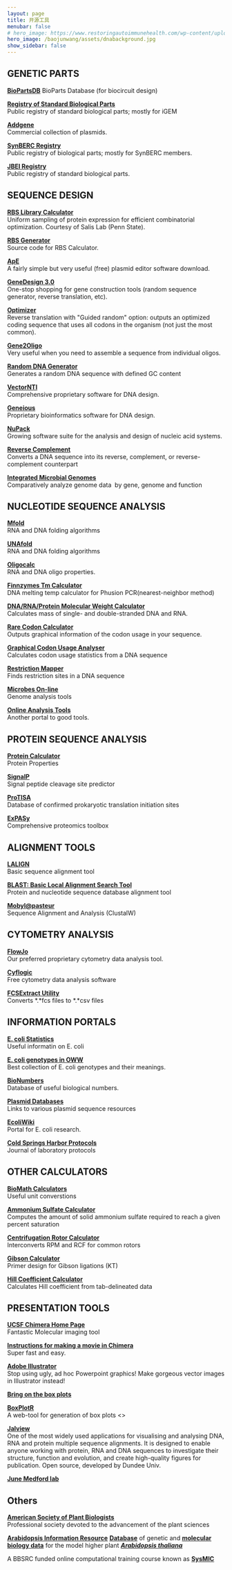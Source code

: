 ```yaml
---
layout: page
title: 开源工具
menubar: false
# hero_image: https://www.restoringautoimmunehealth.com/wp-content/uploads/2019/01/DNA-image-1080x640.jpg
hero_image: /baojunwang/assets/dnabackground.jpg
show_sidebar: false
---
```




## GENETIC PARTS

[**BioPartsDB**]( http://biopartsdb.bio.ed.ac.uk/) BioParts Database (for biocircuit design)

[**Registry of Standard Biological Parts**](http://partsregistry.org/Main_Page)<br>
Public registry of standard biological parts; mostly for iGEM

[**Addgene**](http://www.addgene.org/Syn_Bio/Voigt/Terminators/)<br>Commercial collection of plasmids.

[**SynBERC Registry**](https://registry.synberc.org/#page=login)<br>Public registry of biological parts; mostly for SynBERC members. 

[**JBEI Registry**](https://registry.jbei.org/#page=login)<br>Public registry of standard biological parts. 

 

## SEQUENCE DESIGN
[**RBS Library Calculator**](https://salis.psu.edu/software/RBSLibraryCalculatorSearchMode) <br>Uniform sampling of protein expression for efficient combinatorial optimization. Courtesy of Salis Lab (Penn State).

[**RBS Generator**](http://github.com/hsalis/ribosome-binding-site-calculator)<br>Source code for RBS Calculator.

[**ApE**](http://www.biology.utah.edu/jorgensen/wayned/ape/)<br>A fairly simple but very useful (free) plasmid editor software download.

[**GeneDesign 3.0**](http://54.235.254.95/gd/)<br>One-stop shopping for gene construction tools (random sequence generator, reverse translation, etc).

[**Optimizer**](http://genomes.urv.es/OPTIMIZER/)<br>Reverse translation with "Guided random" option: outputs an optimized coding sequence that uses all codons in the organism (not just the most common).

[**Gene2Oligo**](http://berry.engin.umich.edu/gene2oligo/)<br>Very useful when you need to assemble a sequence from individual oligos.

[**Random DNA Generator**](http://www.faculty.ucr.edu/~mmaduro/random.htm)<br>Generates a random DNA sequence with defined GC content

[**VectorNTI**](http://www.lifetechnologies.com/us/en/home/life-science/cloning/vector-nti-software.html)<br>Comprehensive proprietary software for DNA design.

[**Geneious**](http://www.geneious.com/)<br>Proprietary bioinformatics software for DNA design.

[**NuPack**](http://www.nupack.org/)<br>Growing software suite for the analysis and design of nucleic acid systems.  

[**Reverse Complement**](http://www.bioinformatics.org/sms/rev_comp.html) <br>Converts a DNA sequence into its reverse, complement, or reverse-complement counterpart

[**Integrated Microbial Genomes**](http://img.jgi.doe.gov/cgi-bin/pub/main.cgi) <br>Comparatively analyze genome data  by gene, genome and function

## NUCLEOTIDE SEQUENCE ANALYSIS
[**Mfold**](http://mfold.rna.albany.edu/?q=mfold)<br>RNA and DNA folding algorithms

[**UNAfold**](http://mfold.rna.albany.edu/) <br>RNA and DNA folding algorithms

[**Oligocalc**](http://www.basic.northwestern.edu/biotools/oligocalc.html)<br>RNA and DNA oligo properties.

[**Finnzymes Tm Calculator**](https://www.finnzymes.fi/tm_determination.html)<br>DNA melting temp calculator for Phusion PCR(nearest-neighbor method)

[**DNA/RNA/Protein Molecular Weight Calculator**](http://www.changbioscience.com/genetics/mw.html)<br>Calculates mass of single- and double-stranded DNA and RNA.

[**Rare Codon Calculator**](http://nihserver.mbi.ucla.edu/RACC/)<br>Outputs graphical information of the codon usage in your sequence.

[**Graphical Codon Usage Analyser**](http://gcua.schoedl.de/)<br>Calculates codon usage statistics from a DNA sequence

[**Restriction Mapper**](http://www.restrictionmapper.org/)<br>Finds restriction sites in a DNA sequence

[**Microbes On-line**](http://www.microbesonline.org/)<br>Genome analysis tools

[**Online Analysis Tools**](http://molbiol-tools.ca/)<br>Another portal to good tools.  

## PROTEIN SEQUENCE ANALYSIS
[**Protein Calculator**](http://www.scripps.edu/~cdputnam/protcalc.html)<br>Protein Properties

[**SignalP**](http://www.cbs.dtu.dk/services/SignalP/)<br>Signal peptide cleavage site predictor

[**ProTISA**](http://mech.ctb.pku.edu.cn/protisa/)<br>Database of confirmed prokaryotic translation initiation sites

[**ExPASy**](http://ca.expasy.org/tools/) <br>Comprehensive proteomics toolbox

## ALIGNMENT TOOLS
[**LALIGN**](http://www.ch.embnet.org/software/LALIGN_form.html)<br>Basic sequence alignment tool

[**BLAST: Basic Local Alignment Search Tool**](http://blast.ncbi.nlm.nih.gov/Blast.cgi)<br>Protein and nucleotide sequence database alignment tool

[**Mobyl@pasteur**](http://mobyle.pasteur.fr/cgi-bin/portal.py?form=clustalw-multialign)<br>Sequence Alignment and Analysis (ClustalW)  

## CYTOMETRY ANALYSIS
[**FlowJo**](http://www.flowjo.com/)<br>Our preferred proprietary cytometry data analysis tool.

[**Cyflogic**](http://www.cyflogic.com/)<br>Free cytometry data analysis software

[**FCSExtract Utility**](http://research.stowers-institute.org/efg/ScientificSoftware/Utility/FCSExtract/index.htm)<br>Converts \*.\*fcs files to \*.\*csv files  

## INFORMATION PORTALS
[**E. coli Statistics**](http://redpoll.pharmacy.ualberta.ca/CCDB/cgi-bin/STAT_NEW.cgi)<br>Useful informatin on E. coli

[**E. coli genotypes in OWW**](http://openwetware.org/wiki/E._coli_genotypes)<br>Best collection of E. coli genotypes and their meanings.

[**BioNumbers**](http://bionumbers.hms.harvard.edu/)<br>Database of useful biological numbers.

[**Plasmid Databases**](http://www.science.co.il/Biomedical/Plasmid-Databases.asp)<br>Links to various plasmid sequence resources

[**EcoliWiki**](http://ecoliwiki.net/colipedia/index.php/Welcome_to_EcoliWiki)<br>Portal for E. coli research.

[**Cold Springs Harbor Protocols**](http://cshprotocols.cshlp.org/)<br>Journal of laboratory protocols  

## OTHER CALCULATORS
[**BioMath Calculators**](http://www.promega.com/biomath/)<br>Useful unit converstions

[**Ammonium Sulfate Calculator**](http://www.encorbio.com/protocols/AM-SO4.htm)<br>Computes the amount of solid ammonium sulfate required to reach a given percent saturation

[**Centrifugation Rotor Calculator**](http://www.changbioscience.com/cell/rcf.html)<br>Interconverts RPM and RCF for common rotors  

[**Gibson Calculator**](http://voigtlab.ucsf.edu/ruby/assembly) <br>Primer design for Gibson ligations (KT)

[**Hill Coefficient Calculator**](http://voigtlab.ucsf.edu/ruby/hill) <br>Calculates Hill coefficient from tab-delineated data

## PRESENTATION TOOLS
[**UCSF Chimera Home Page**](https://www.cgl.ucsf.edu/chimera/)<br>Fantastic Molecular imaging tool

[**Instructions for making a movie in Chimera**](http://www.cgl.ucsf.edu/chimera/data/tutorials/movies09/moviemaking.html)<br>Super fast and easy.

[**Adobe Illustrator**](http://www.adobe.com/products/illustrator.html)<br>Stop using ugly, ad hoc Powerpoint graphics! Make gorgeous vector images in Illustrator instead!

[**Bring on the box plots**](http://blogs.nature.com/methagora/2014/01/bring-on-the-box-plots-boxplotr.html)

[**BoxPlotR**](http://boxplot.tyerslab.com/)<br>A web-tool for generation of box plots  <> 

[**Jalview**](www.jalview.org)<br> One of the most widely used applications for visualising and analysing DNA, RNA and protein multiple sequence alignments. It is designed to enable anyone working with protein, RNA and DNA sequences to investigate their structure, function and evolution, and create high-quality figures for publication. Open source, developed by Dundee Univ.  

[**June Medford lab**](https://medford.colostate.edu/)

## Others

[**American Society of Plant Biologists**](https://aspb.org/) <br>Professional society devoted to the advancement of the plant sciences


[**Arabidopsis Information Resource**](http://www.arabidopsis.org/)
[**Database**](http://wp.natsci.colostate.edu/search/ERwin/Tair.htm) of genetic and [**molecular biology data**](http://wp.natsci.colostate.edu/about/datasources.jsp) for the model higher plant [***Arabidopsis thaliana***](http://wp.natsci.colostate.edu/portals/education/aboutarabidopsis.jsp)

A BBSRC funded online computational training course known as [**SysMIC**](http://sysmic.ac.uk/)